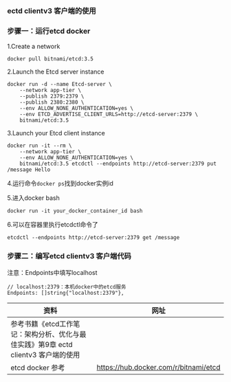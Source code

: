 ### ectd clientv3 客户端的使用

### 步骤一：运行etcd docker
1.Create a network
```
docker pull bitnami/etcd:3.5
```
2.Launch the Etcd server instance
```
docker run -d --name Etcd-server \
    --network app-tier \
    --publish 2379:2379 \
    --publish 2380:2380 \
    --env ALLOW_NONE_AUTHENTICATION=yes \
    --env ETCD_ADVERTISE_CLIENT_URLS=http://etcd-server:2379 \
    bitnami/etcd:3.5
```
3.Launch your Etcd client instance
```
docker run -it --rm \
    --network app-tier \
    --env ALLOW_NONE_AUTHENTICATION=yes \
    bitnami/etcd:3.5 etcdctl --endpoints http://etcd-server:2379 put /message Hello
```
4.运行命令`docker ps`找到docker实例id

5.进入docker bash
```
docker run -it your_docker_container_id bash
```
6.可以在容器里执行etcdctl命令了
```
etcdctl --endpoints http://etcd-server:2379 get /message
```

### 步骤二：编写etcd clientv3 客户端代码
注意：Endpoints中填写localhost
```
// localhost:2379：本机docker中的etcd服务
Endpoints: []string{"localhost:2379"},
```

资料 | 网址
--- | ---
参考书籍《etcd工作笔记：架构分析、优化与最佳实践》第9章 ectd clientv3 客户端的使用 |
etcd docker 参考 | https://hub.docker.com/r/bitnami/etcd